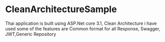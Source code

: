 # CleanArchitectureSample
Thai application is built using ASP.Net core 3.1, Clean Architecture i have used some of the features are Common format for all Response, Swagger, JWT,Generic Repository
